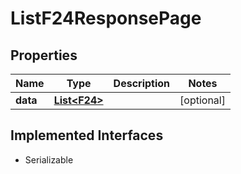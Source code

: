 

# ListF24ResponsePage


## Properties

Name | Type | Description | Notes
------------ | ------------- | ------------- | -------------
**data** | [**List&lt;F24&gt;**](F24.md) |  |  [optional]


## Implemented Interfaces

* Serializable


